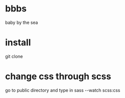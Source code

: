 # bbbs
baby by the sea

# install 
git clone 

# change css through scss
go to public directory and type in 
sass --watch scss:css

